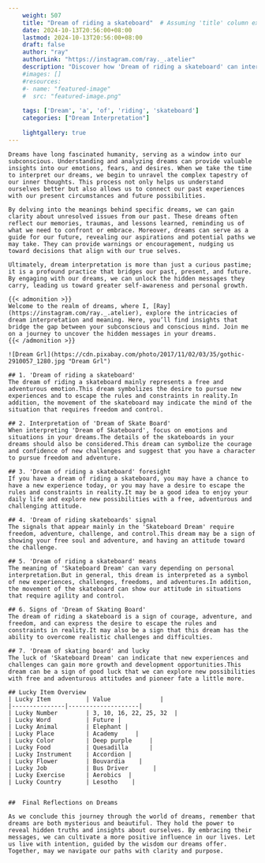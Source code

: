 ```yaml
---
    weight: 507
    title: "Dream of riding a skateboard"  # Assuming 'title' column exists
    date: 2024-10-13T20:56:00+08:00
    lastmod: 2024-10-13T20:56:00+08:00
    draft: false
    author: "ray"
    authorLink: "https://instagram.com/ray._.atelier"
    description: "Discover how 'Dream of riding a skateboard' can interpret your future and uncover its significant meanings in your life."
    #images: []
    #resources:
    #- name: "featured-image"
    #  src: "featured-image.png"
    
    tags: ['Dream', 'a', 'of', 'riding', 'skateboard']
    categories: ["Dream Interpretation"]
    
    lightgallery: true
---
```

    
    Dreams have long fascinated humanity, serving as a window into our subconscious. Understanding and analyzing dreams can provide valuable insights into our emotions, fears, and desires. When we take the time to interpret our dreams, we begin to unravel the complex tapestry of our inner thoughts. This process not only helps us understand ourselves better but also allows us to connect our past experiences with our present circumstances and future possibilities.
    
    By delving into the meanings behind specific dreams, we can gain clarity about unresolved issues from our past. These dreams often reflect our memories, traumas, and lessons learned, reminding us of what we need to confront or embrace. Moreover, dreams can serve as a guide for our future, revealing our aspirations and potential paths we may take. They can provide warnings or encouragement, nudging us toward decisions that align with our true selves.
    
    Ultimately, dream interpretation is more than just a curious pastime; it is a profound practice that bridges our past, present, and future. By engaging with our dreams, we can unlock the hidden messages they carry, leading us toward greater self-awareness and personal growth.
    
    {{< admonition >}}
    Welcome to the realm of dreams, where I, [Ray](https://instagram.com/ray._.atelier), explore the intricacies of dream interpretation and meaning. Here, you’ll find insights that bridge the gap between your subconscious and conscious mind. Join me on a journey to uncover the hidden messages in your dreams.
    {{< /admonition >}}
    
    ![Dream Grl](https://cdn.pixabay.com/photo/2017/11/02/03/35/gothic-2910057_1280.jpg "Dream Grl")
    
    ## 1. 'Dream of riding a skateboard'
    The dream of riding a skateboard mainly represents a free and adventurous emotion.This dream symbolizes the desire to pursue new experiences and to escape the rules and constraints in reality.In addition, the movement of the skateboard may indicate the mind of the situation that requires freedom and control.
    
    ## 2. Interpretation of 'Dream of Skate Board'
    When interpreting 'Dream of Skateboard', focus on emotions and situations in your dreams.The details of the skateboards in your dreams should also be considered.This dream can symbolize the courage and confidence of new challenges and suggest that you have a character to pursue freedom and adventure.
    
    ## 3. 'Dream of riding a skateboard' foresight
    If you have a dream of riding a skateboard, you may have a chance to have a new experience today, or you may have a desire to escape the rules and constraints in reality.It may be a good idea to enjoy your daily life and explore new possibilities with a free, adventurous and challenging attitude.
    
    ## 4. 'Dream of riding skateboards' signal
    The signals that appear mainly in the 'Skateboard Dream' require freedom, adventure, challenge, and control.This dream may be a sign of showing your free soul and adventure, and having an attitude toward the challenge.
    
    ## 5. 'Dream of riding a skateboard' means
    The meaning of 'Skateboard Dream' can vary depending on personal interpretation.But in general, this dream is interpreted as a symbol of new experiences, challenges, freedoms, and adventures.In addition, the movement of the skateboard can show our attitude in situations that require agility and control.
    
    ## 6. Signs of 'Dream of Skating Board'
    The dream of riding a skateboard is a sign of courage, adventure, and freedom, and can express the desire to escape the rules and constraints in reality.It may also be a sign that this dream has the ability to overcome realistic challenges and difficulties.
    
    ## 7. 'Dream of skating board' and lucky
    The luck of 'Skateboard Dream' can indicate that new experiences and challenges can gain more growth and development opportunities.This dream can be a sign of good luck that we can explore new possibilities with free and adventurous attitudes and pioneer fate a little more.
    
    ## Lucky Item Overview
    | Lucky Item          | Value              |
    |---------------|--------------------|
    | Lucky Number        | 3, 10, 16, 22, 25, 32  |
    | Lucky Word          | Future |
    | Lucky Animal        | Elephant |
    | Lucky Place         | Academy     |
    | Lucky Color         | Deep purple     |
    | Lucky Food          | Quesadilla      |
    | Lucky Instrument    | Accordion |
    | Lucky Flower        | Bouvardia    |
    | Lucky Job           | Bus Driver       |
    | Lucky Exercise      | Aerobics  |
    | Lucky Country       | Lesotho    |
    
    
    ##  Final Reflections on Dreams
    
    As we conclude this journey through the world of dreams, remember that dreams are both mysterious and beautiful. They hold the power to reveal hidden truths and insights about ourselves. By embracing their messages, we can cultivate a more positive influence in our lives. Let us live with intention, guided by the wisdom our dreams offer. Together, may we navigate our paths with clarity and purpose.
    